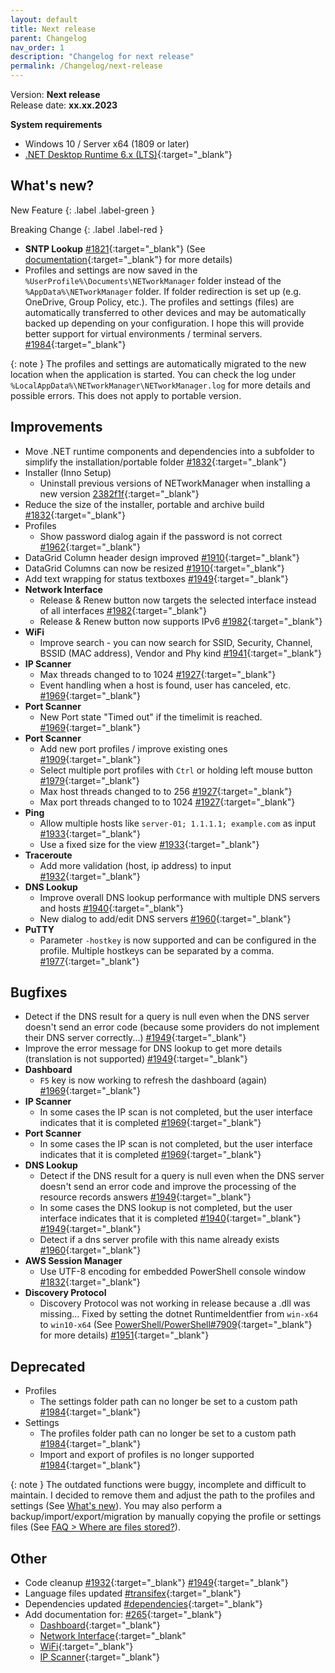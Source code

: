 ```yaml
---
layout: default
title: Next release
parent: Changelog
nav_order: 1
description: "Changelog for next release"
permalink: /Changelog/next-release
---
```


Version: **Next release** <br />
Release date: **xx.xx.2023**

**System requirements**

- Windows 10 / Server x64 (1809 or later)
- [.NET Desktop Runtime 6.x (LTS)](https://dotnet.microsoft.com/download/dotnet/6.0){:target="\_blank"}

## What's new?

New Feature
{: .label .label-green }

Breaking Change
{: .label .label-red }

- **SNTP Lookup** [#1821](https://github.com/BornToBeRoot/NETworkManager/pull/1821){:target="\_blank"} (See [documentation](https://borntoberoot.net/NETworkManager/Documentation/Application/SNTPLookup){:target="\_blank"} for more details)
- Profiles and settings are now saved in the `%UserProfile%\Documents\NETworkManager` folder instead of the `%AppData%\NETworkManager` folder. If folder redirection is set up (e.g. OneDrive, Group Policy, etc.). The profiles and settings (files) are automatically transferred to other devices and may be automatically backed up depending on your configuration. I hope this will provide better support for virtual environments / terminal servers. [#1984](https://github.com/BornToBeRoot/NETworkManager/pull/1984){:target="\_blank"}

{: note }
The profiles and settings are automatically migrated to the new location when the application is started. You can check the log under `%LocalAppData%\NETworkManager\NETworkManager.log` for more details and possible errors. This does not apply to portable version.

## Improvements

- Move .NET runtime components and dependencies into a subfolder to simplify the installation/portable folder [#1832](https://github.com/BornToBeRoot/NETworkManager/pull/1832){:target="\_blank"}
- Installer (Inno Setup)
  - Uninstall previous versions of NETworkManager when installing a new version [2382f1f](https://github.com/BornToBeRoot/NETworkManager/commit/2382f1fc5e95d7165f56cb7f42c27e1e281abbf2){:target="\_blank"}
- Reduce the size of the installer, portable and archive build [#1832](https://github.com/BornToBeRoot/NETworkManager/pull/1832){:target="\_blank"}
- Profiles
  - Show password dialog again if the password is not correct [#1962](https://github.com/BornToBeRoot/NETworkManager/pull/1962){:target="\_blank"}
- DataGrid Column header design improved [#1910](https://github.com/BornToBeRoot/NETworkManager/pull/1910){:target="\_blank"}
- DataGrid Columns can now be resized [#1910](https://github.com/BornToBeRoot/NETworkManager/pull/1910){:target="\_blank"}
- Add text wrapping for status textboxes [#1949](https://github.com/BornToBeRoot/NETworkManager/pull/1940){:target="\_blank"}
- **Network Interface**
  - Release & Renew button now targets the selected interface instead of all interfaces [#1982](https://github.com/BornToBeRoot/NETworkManager/pull/1982){:target="\_blank"}
  - Release & Renew button now supports IPv6 [#1982](https://github.com/BornToBeRoot/NETworkManager/pull/1982){:target="\_blank"}  
- **WiFi**
  - Improve search - you can now search for SSID, Security, Channel, BSSID (MAC address), Vendor and Phy kind [#1941](https://github.com/BornToBeRoot/NETworkManager/pull/1941){:target="\_blank"}
- **IP Scanner**
  - Max threads changed to to 1024 [#1927](https://github.com/BornToBeRoot/NETworkManager/pull/1927){:target="\_blank"}
  - Event handling when a host is found, user has canceled, etc. [#1969](https://github.com/BornToBeRoot/NETworkManager/pull/1969){:target="\_blank"}
- **Port Scanner**
  - New Port state "Timed out" if the timelimit is reached. [#1969](https://github.com/BornToBeRoot/NETworkManager/pull/1969){:target="\_blank"}
- **Port Scanner**
  - Add new port profiles / improve existing ones [#1909](https://github.com/BornToBeRoot/NETworkManager/pull/1909){:target="\_blank"}
  - Select multiple port profiles with `Ctrl` or holding left mouse button [#1979](https://github.com/BornToBeRoot/NETworkManager/pull/1979){:target="\_blank"}
  - Max host threads changed to to 256 [#1927](https://github.com/BornToBeRoot/NETworkManager/pull/1927){:target="\_blank"}
  - Max port threads changed to to 1024 [#1927](https://github.com/BornToBeRoot/NETworkManager/pull/1927){:target="\_blank"}
- **Ping**
  - Allow multiple hosts like `server-01; 1.1.1.1; example.com` as input [#1933](https://github.com/BornToBeRoot/NETworkManager/pull/1933){:target="\_blank"}
  - Use a fixed size for the view [#1933](https://github.com/BornToBeRoot/NETworkManager/pull/1933){:target="\_blank"}
- **Traceroute**
  - Add more validation (host, ip address) to input [#1932](https://github.com/BornToBeRoot/NETworkManager/pull/1932){:target="\_blank"}
- **DNS Lookup**
  - Improve overall DNS lookup performance with multiple DNS servers and hosts [#1940](https://github.com/BornToBeRoot/NETworkManager/pull/1940){:target="\_blank"}
  - New dialog to add/edit DNS servers [#1960](https://github.com/BornToBeRoot/NETworkManager/pull/1960){:target="\_blank"}
- **PuTTY**
  - Parameter `-hostkey` is now supported and can be configured in the profile. Multiple hostkeys can be separated by a comma. [#1977](https://github.com/BornToBeRoot/NETworkManager/pull/1977){:target="\_blank"}

## Bugfixes

- Detect if the DNS result for a query is null even when the DNS server doesn't send an error code (because some providers do not implement their DNS server correctly...) [#1949](https://github.com/BornToBeRoot/NETworkManager/pull/1949){:target="\_blank"}
- Improve the error message for DNS lookup to get more details (translation is not supported) [#1949](https://github.com/BornToBeRoot/NETworkManager/pull/1949){:target="\_blank"}
- **Dashboard**
  - `F5` key is now working to refresh the dashboard (again) [#1969](https://github.com/BornToBeRoot/NETworkManager/pull/1969){:target="\_blank"}
- **IP Scanner**
  - In some cases the IP scan is not completed, but the user interface indicates that it is completed [#1969](https://github.com/BornToBeRoot/NETworkManager/pull/1969){:target="\_blank"}
- **Port Scanner**
  - In some cases the IP scan is not completed, but the user interface indicates that it is completed [#1969](https://github.com/BornToBeRoot/NETworkManager/pull/1969){:target="\_blank"}
- **DNS Lookup**
  - Detect if the DNS result for a query is null even when the DNS server doesn't send an error code and improve the processing of the resource records answers [#1949](https://github.com/BornToBeRoot/NETworkManager/pull/1949){:target="\_blank"}
  - In some cases the DNS lookup is not completed, but the user interface indicates that it is completed [#1940](https://github.com/BornToBeRoot/NETworkManager/pull/1940){:target="\_blank"} [#1949](https://github.com/BornToBeRoot/NETworkManager/pull/1949){:target="\_blank"}
  - Detect if a dns server profile with this name already exists [#1960](https://github.com/BornToBeRoot/NETworkManager/pull/1960){:target="\_blank"}
- **AWS Session Manager**
  - Use UTF-8 encoding for embedded PowerShell console window [#1832](https://github.com/BornToBeRoot/NETworkManager/pull/1832){:target="\_blank"}
- **Discovery Protocol**
  - Discovery Protocol was not working in release because a .dll was missing... Fixed by setting the dotnet RuntimeIdentfier from `win-x64` to `win10-x64` (See [PowerShell/PowerShell#7909](https://github.com/PowerShell/PowerShell/issues/7909){:target="\_blank"} for more details) [#1951](https://github.com/BornToBeRoot/NETworkManager/pull/1951){:target="\_blank"}


## Deprecated

- Profiles
  - The settings folder path can no longer be set to a custom path [#1984](https://github.com/BornToBeRoot/NETworkManager/pull/1984){:target="\_blank"}
- Settings
  - The profiles folder path can no longer be set to a custom path [#1984](https://github.com/BornToBeRoot/NETworkManager/pull/1984){:target="\_blank"}
  - Import and export of profiles is no longer supported [#1984](https://github.com/BornToBeRoot/NETworkManager/pull/1984){:target="\_blank"}

{: note }
The outdated functions were buggy, incomplete and difficult to maintain. I decided to remove them and adjust the path to the profiles and settings (See [What's new](#whats-new)). You may also perform a backup/import/export/migration by manually copying the profile or settings files (See [FAQ > Where are files stored?](https://borntoberoot.net/NETworkManager/FAQ#where-are-files-stored)).

## Other

- Code cleanup [#1932](https://github.com/BornToBeRoot/NETworkManager/pull/1932){:target="\_blank"} [#1949](https://github.com/BornToBeRoot/NETworkManager/pull/1940){:target="\_blank"}
- Language files updated [#transifex](https://github.com/BornToBeRoot/NETworkManager/pulls?q=author%3Aapp%2Ftransifex-integration){:target="\_blank"}
- Dependencies updated [#dependencies](https://github.com/BornToBeRoot/NETworkManager/pulls?q=author%3Aapp%2Fdependabot){:target="\_blank"}
- Add documentation for: [#265](https://github.com/BornToBeRoot/NETworkManager/pull/265){:target="\_blank"}
  - [Dashboard](https://borntoberoot.net/NETworkManager/Documentation/Application/Dashboard){:target="\_blank"}
  - [Network Interface](https://borntoberoot.net/NETworkManager/Documentation/Application/NetworkInterface){:target="\_blank"
  - [WiFi](https://borntoberoot.net/NETworkManager/Documentation/Application/WiFi){:target="\_blank"}
  - [IP Scanner](https://borntoberoot.net/NETworkManager/Documentation/Application/IPScanner){:target="\_blank"}
